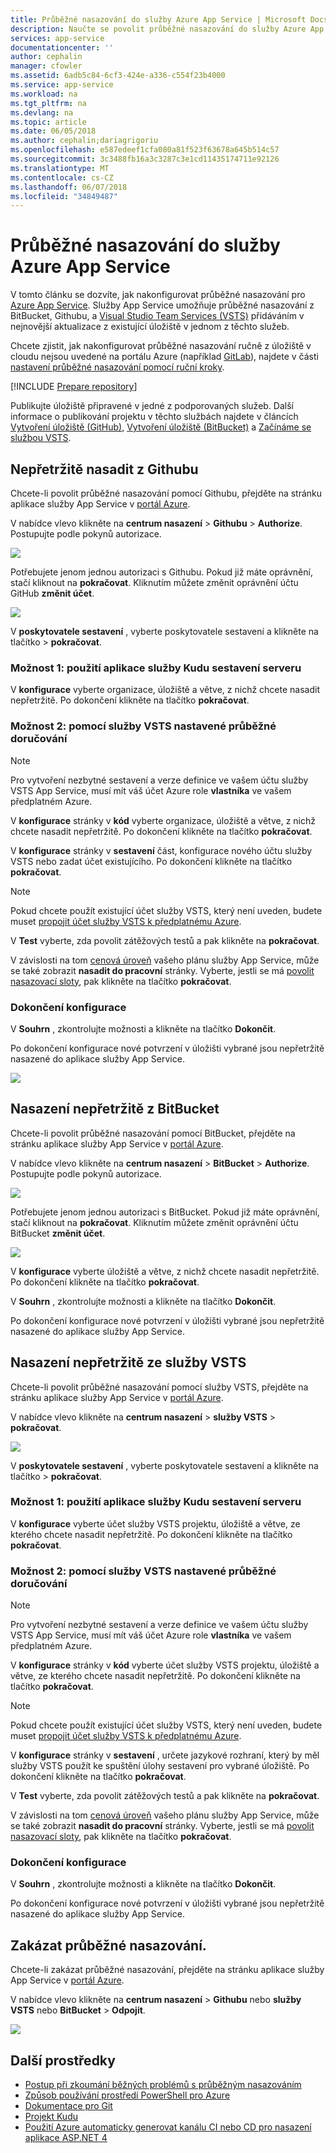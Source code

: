 ```yaml
---
title: Průběžné nasazování do služby Azure App Service | Microsoft Docs
description: Naučte se povolit průběžné nasazování do služby Azure App Service.
services: app-service
documentationcenter: ''
author: cephalin
manager: cfowler
ms.assetid: 6adb5c84-6cf3-424e-a336-c554f23b4000
ms.service: app-service
ms.workload: na
ms.tgt_pltfrm: na
ms.devlang: na
ms.topic: article
ms.date: 06/05/2018
ms.author: cephalin;dariagrigoriu
ms.openlocfilehash: e587edeef1cfa080a81f523f63678a645b514c57
ms.sourcegitcommit: 3c3488fb16a3c3287c3e1cd11435174711e92126
ms.translationtype: MT
ms.contentlocale: cs-CZ
ms.lasthandoff: 06/07/2018
ms.locfileid: "34849487"
---
```

# <a name="continuous-deployment-to-azure-app-service"></a>Průběžné nasazování do služby Azure App Service
V tomto článku se dozvíte, jak nakonfigurovat průběžné nasazování pro [Azure App Service](app-service-web-overview.md). Služby App Service umožňuje průběžné nasazování z BitBucket, Githubu, a [Visual Studio Team Services (VSTS)](https://www.visualstudio.com/team-services/) přidáváním v nejnovější aktualizace z existující úložiště v jednom z těchto služeb.

Chcete zjistit, jak nakonfigurovat průběžné nasazování ručně z úložiště v cloudu nejsou uvedené na portálu Azure (například [GitLab](https://gitlab.com/)), najdete v části [nastavení průběžné nasazování pomocí ruční kroky](https://github.com/projectkudu/kudu/wiki/Continuous-deployment#setting-up-continuous-deployment-using-manual-steps).

[!INCLUDE [Prepare repository](../../includes/app-service-deploy-prepare-repo.md)]

Publikujte úložiště připravené v jedné z podporovaných služeb. Další informace o publikování projektu v těchto službách najdete v článcích [Vytvoření úložiště (GitHub)], [Vytvoření úložiště (BitBucket)] a [Začínáme se službou VSTS].

## <a name="deploy-continuously-from-github"></a>Nepřetržitě nasadit z Githubu

Chcete-li povolit průběžné nasazování pomocí Githubu, přejděte na stránku aplikace služby App Service v [portál Azure](https://portal.azure.com).

V nabídce vlevo klikněte na **centrum nasazení** > **Githubu** > **Authorize**. Postupujte podle pokynů autorizace. 

![](media/app-service-continuous-deployment/github-choose-source.png)

Potřebujete jenom jednou autorizaci s Githubu. Pokud již máte oprávnění, stačí kliknout na **pokračovat**. Kliknutím můžete změnit oprávnění účtu GitHub **změnit účet**.

![](media/app-service-continuous-deployment/github-continue.png)

V **poskytovatele sestavení** , vyberte poskytovatele sestavení a klikněte na tlačítko > **pokračovat**.

### <a name="option-1-use-app-service-kudu-build-server"></a>Možnost 1: použití aplikace služby Kudu sestavení serveru

V **konfigurace** vyberte organizace, úložiště a větve, z nichž chcete nasadit nepřetržitě. Po dokončení klikněte na tlačítko **pokračovat**.

### <a name="option-2-use-vsts-continuous-delivery"></a>Možnost 2: pomocí služby VSTS nastavené průběžné doručování

> [!NOTE]
> Pro vytvoření nezbytné sestavení a verze definice ve vašem účtu služby VSTS App Service, musí mít váš účet Azure role **vlastníka** ve vašem předplatném Azure.
>

V **konfigurace** stránky v **kód** vyberte organizace, úložiště a větve, z nichž chcete nasadit nepřetržitě. Po dokončení klikněte na tlačítko **pokračovat**.

V **konfigurace** stránky v **sestavení** část, konfigurace nového účtu služby VSTS nebo zadat účet existujícího. Po dokončení klikněte na tlačítko **pokračovat**.

> [!NOTE]
> Pokud chcete použít existující účet služby VSTS, který není uveden, budete muset [propojit účet služby VSTS k předplatnému Azure](https://github.com/projectkudu/kudu/wiki/Setting-up-a-VSTS-account-so-it-can-deploy-to-a-Web-App).

V **Test** vyberte, zda povolit zátěžových testů a pak klikněte na **pokračovat**.

V závislosti na tom [cenová úroveň](/pricing/details/app-service/plans/) vašeho plánu služby App Service, může se také zobrazit **nasadit do pracovní** stránky. Vyberte, jestli se má [povolit nasazovací sloty](web-sites-staged-publishing.md), pak klikněte na tlačítko **pokračovat**.

### <a name="finish-configuration"></a>Dokončení konfigurace

V **Souhrn** , zkontrolujte možnosti a klikněte na tlačítko **Dokončit**.

Po dokončení konfigurace nové potvrzení v úložišti vybrané jsou nepřetržitě nasazené do aplikace služby App Service.

![](media/app-service-continuous-deployment/github-finished.png)

## <a name="deploy-continuously-from-bitbucket"></a>Nasazení nepřetržitě z BitBucket

Chcete-li povolit průběžné nasazování pomocí BitBucket, přejděte na stránku aplikace služby App Service v [portál Azure](https://portal.azure.com).

V nabídce vlevo klikněte na **centrum nasazení** > **BitBucket** > **Authorize**. Postupujte podle pokynů autorizace. 

![](media/app-service-continuous-deployment/bitbucket-choose-source.png)

Potřebujete jenom jednou autorizaci s BitBucket. Pokud již máte oprávnění, stačí kliknout na **pokračovat**. Kliknutím můžete změnit oprávnění účtu BitBucket **změnit účet**.

![](media/app-service-continuous-deployment/bitbucket-continue.png)

V **konfigurace** vyberte úložiště a větve, z nichž chcete nasadit nepřetržitě. Po dokončení klikněte na tlačítko **pokračovat**.

V **Souhrn** , zkontrolujte možnosti a klikněte na tlačítko **Dokončit**.

Po dokončení konfigurace nové potvrzení v úložišti vybrané jsou nepřetržitě nasazené do aplikace služby App Service.

## <a name="deploy-continuously-from-vsts"></a>Nasazení nepřetržitě ze služby VSTS

Chcete-li povolit průběžné nasazování pomocí služby VSTS, přejděte na stránku aplikace služby App Service v [portál Azure](https://portal.azure.com).

V nabídce vlevo klikněte na **centrum nasazení** > **služby VSTS** > **pokračovat**. 

![](media/app-service-continuous-deployment/vsts-choose-source.png)

V **poskytovatele sestavení** , vyberte poskytovatele sestavení a klikněte na tlačítko > **pokračovat**.

### <a name="option-1-use-app-service-kudu-build-server"></a>Možnost 1: použití aplikace služby Kudu sestavení serveru

V **konfigurace** vyberte účet služby VSTS projektu, úložiště a větve, ze kterého chcete nasadit nepřetržitě. Po dokončení klikněte na tlačítko **pokračovat**.

### <a name="option-2-use-vsts-continuous-delivery"></a>Možnost 2: pomocí služby VSTS nastavené průběžné doručování

> [!NOTE]
> Pro vytvoření nezbytné sestavení a verze definice ve vašem účtu služby VSTS App Service, musí mít váš účet Azure role **vlastníka** ve vašem předplatném Azure.
>

V **konfigurace** stránky v **kód** vyberte účet služby VSTS projektu, úložiště a větve, ze kterého chcete nasadit nepřetržitě. Po dokončení klikněte na tlačítko **pokračovat**.

> [!NOTE]
> Pokud chcete použít existující účet služby VSTS, který není uveden, budete muset [propojit účet služby VSTS k předplatnému Azure](https://github.com/projectkudu/kudu/wiki/Setting-up-a-VSTS-account-so-it-can-deploy-to-a-Web-App).

V **konfigurace** stránky v **sestavení** , určete jazykové rozhraní, který by měl služby VSTS použít ke spuštění úlohy sestavení pro vybrané úložiště. Po dokončení klikněte na tlačítko **pokračovat**.

V **Test** vyberte, zda povolit zátěžových testů a pak klikněte na **pokračovat**.

V závislosti na tom [cenová úroveň](/pricing/details/app-service/plans/) vašeho plánu služby App Service, může se také zobrazit **nasadit do pracovní** stránky. Vyberte, jestli se má [povolit nasazovací sloty](web-sites-staged-publishing.md), pak klikněte na tlačítko **pokračovat**. 

### <a name="finish-configuration"></a>Dokončení konfigurace

V **Souhrn** , zkontrolujte možnosti a klikněte na tlačítko **Dokončit**.

Po dokončení konfigurace nové potvrzení v úložišti vybrané jsou nepřetržitě nasazené do aplikace služby App Service.

## <a name="disable-continuous-deployment"></a>Zakázat průběžné nasazování.

Chcete-li zakázat průběžné nasazování, přejděte na stránku aplikace služby App Service v [portál Azure](https://portal.azure.com).

V nabídce vlevo klikněte na **centrum nasazení** > **Githubu** nebo **služby VSTS** nebo **BitBucket**  >  **Odpojit**.

![](media/app-service-continuous-deployment/disable.png)

## <a name="additional-resources"></a>Další prostředky

* [Postup při zkoumání běžných problémů s průběžným nasazováním](https://github.com/projectkudu/kudu/wiki/Investigating-continuous-deployment)
* [Způsob používání prostředí PowerShell pro Azure]
* [Dokumentace pro Git]
* [Projekt Kudu](https://github.com/projectkudu/kudu/wiki)
* [Použití Azure automaticky generovat kanálu CI nebo CD pro nasazení aplikace ASP.NET 4](https://www.visualstudio.com/docs/build/get-started/aspnet-4-ci-cd-azure-automatic)

[Azure portal]: https://portal.azure.com
[VSTS Portal]: https://www.visualstudio.com/en-us/products/visual-studio-team-services-vs.aspx
[Installing Git]: http://git-scm.com/book/en/Getting-Started-Installing-Git
[Způsob používání prostředí PowerShell pro Azure]: /powershell/azureps-cmdlets-docs
[Dokumentace pro Git]: http://git-scm.com/documentation

[Vytvoření úložiště (GitHub)]: https://help.github.com/articles/create-a-repo
[Vytvoření úložiště (BitBucket)]: https://confluence.atlassian.com/display/BITBUCKET/Create+an+Account+and+a+Git+Repo
[Začínáme se službou VSTS]: https://www.visualstudio.com/docs/vsts-tfs-overview
